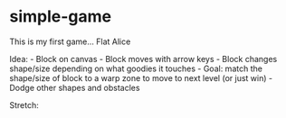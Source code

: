 # simple-game

This is my first game... Flat Alice

Idea:
    - Block on canvas
    - Block moves with arrow keys
    - Block changes shape/size depending on what goodies it touches
    - Goal: match the shape/size of block to a warp zone to move to next level (or just win)
    - Dodge other shapes and obstacles

Stretch: 
